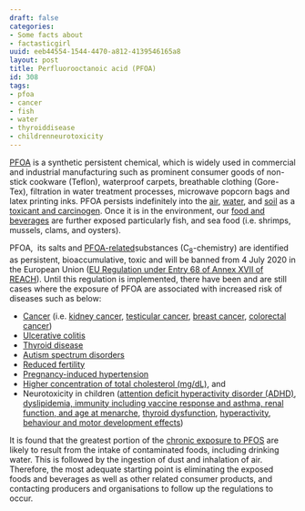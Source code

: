 ```yaml
---
draft: false
categories:
- Some facts about
- factasticgirl
uuid: eeb44554-1544-4470-a812-4139546165a8
layout: post
title: Perfluorooctanoic acid (PFOA)
id: 308
tags:
- pfoa
- cancer
- fish
- water
- thyroiddisease
- childrenneurotoxicity
---
```


[PFOA](https://pubchem.ncbi.nlm.nih.gov/compound/Pentadecafluorooctanoic_acid#section=Top) is a synthetic persistent chemical, which is widely used in commercial and industrial manufacturing such as prominent consumer goods of non-stick cookware (Teflon), waterproof carpets, breathable clothing (Gore-Tex), filtration in water treatment processes, microwave popcorn bags and latex printing inks. PFOA&nbsp;persists indefinitely into the [air](https://www2.mst.dk/Udgiv/publications/2016/08/978-87-93435-98-8.pdf),&nbsp;[water](https://www.epa.gov/ground-water-and-drinking-water/drinking-water-health-advisories-pfoa-and-pfos), and [soil](http://www.sciencedirect.com/science/article/pii/S0043135414006940) as a [toxicant and carcinogen](https://monographs.iarc.fr/ENG/Publications/internrep/08-001.pdf). Once it is in the environment, our [food and beverages](https://www.ncbi.nlm.nih.gov/pubmed/20811865)&nbsp;are further exposed particularly fish, and sea food (i.e. shrimps, mussels, clams, and oysters).

PFOA,&nbsp;&nbsp;its salts and [PFOA-related](https://www.bund.net/fileadmin/user_upload_bund/publikationen/chemie/fluor_studie.pdf)substances (C<sub>8</sub>-chemistry) are identified as persistent, bioaccumulative, toxic and will be banned from 4 July 2020 in the European Union ([EU Regulation under Entry 68 of Annex XVII of REACH](http://eur-lex.europa.eu/legal-content/EN/TXT/PDF/?uri=CELEX:32017R1000&from=EN)). Until this regulation is implemented, there have been and are still cases where the exposure of PFOA are associated with increased risk of diseases such as below:
- [Cancer](https://www.ncbi.nlm.nih.gov/pmc/articles/PMC3855514/)&nbsp;(i.e.&nbsp;[kidney cancer](https://www.ncbi.nlm.nih.gov/pmc/articles/PMC3855514/), [testicular cancer](https://www.ncbi.nlm.nih.gov/pmc/articles/PMC3855514/), [breast cancer](https://www.ncbi.nlm.nih.gov/pmc/articles/PMC3203030/), [colorectal cancer](https://www.ncbi.nlm.nih.gov/pubmed/24468211))
- [Ulcerative colitis](https://www.ncbi.nlm.nih.gov/pubmed/23735465)
- [Thyroid disease](https://www.ncbi.nlm.nih.gov/pubmed/20089479?dopt=Abstract)
- [Autism spectrum disorders](https://www.ncbi.nlm.nih.gov/pubmed/23137609)
- [Reduced fertility](https://www.ncbi.nlm.nih.gov/pubmed/19176540/)
- [Pregnancy-induced hypertension](https://ehp.niehs.nih.gov/121-a340/)
- [Higher concentration of total cholesterol (mg/dL)](http://journals.plos.org/plosone/article?id=10.1371/journal.pone.0056969), and
- Neurotoxicity in children ([attention deficit&nbsp;hyperactivity&nbsp;disorder&nbsp;(ADHD)](https://www.ncbi.nlm.nih.gov/pubmed/27174824), [dyslipidemia, immunity including vaccine response and asthma, renal function, and age at menarche](http://www.mdpi.com/1660-4601/14/7/691/htm), [thyroid dysfunction](https://ehp.niehs.nih.gov/1104370/), [hyperactivity](https://ehjournal.biomedcentral.com/articles/10.1186/1476-069X-13-106), [behaviour and motor development effects](https://www.ncbi.nlm.nih.gov/pubmed/25567242))

It is found that the greatest portion of the [chronic exposure to PFOS](https://www.ncbi.nlm.nih.gov/pubmed/18419647) are likely to result from the intake of contaminated foods, including drinking water. This is followed by the ingestion of dust and inhalation of air. Therefore, the most adequate starting point is eliminating the exposed foods and beverages as well as other related consumer products, and contacting producers and organisations to follow up the regulations to occur.
